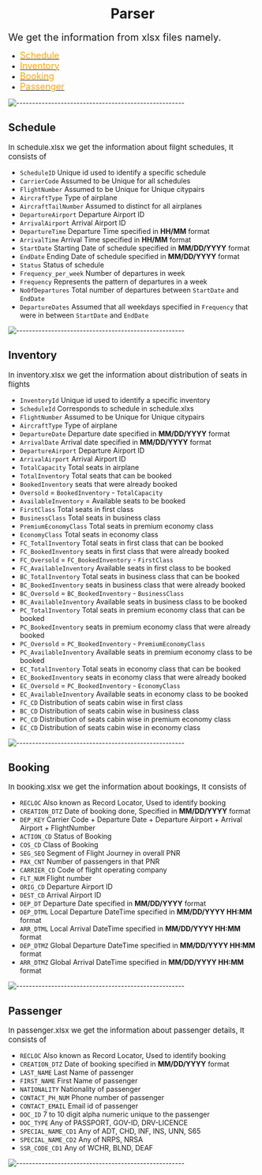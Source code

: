 <h1 align = "center"> Parser </h1>

<span style="font-size: 20px; "> We get the information from xlsx files namely.</span>

- [<span style="font-size: 18px; color: orange"> Schedule </span>]()
- [<span style="font-size: 18px; color: orange"> Inventory </span>]()
- [<span style="font-size: 18px; color: orange"> Booking </span>]()
- [<span style="font-size: 18px; color: orange"> Passenger </span>]()

![-----------------------------------------------------](https://raw.githubusercontent.com/andreasbm/readme/master/assets/lines/rainbow.png)

<h2 align = "left"> Schedule </h2>
<span style="font-size: 15px;"> In schedule.xlsx we get the information about filght schedules, It consists of</span> 

- `ScheduleID` Unique id used to identify a specific schedule
- `CarrierCode` Assumed to be Unique for all schedules
- `FlightNumber` Assumed to be Unique for Unique citypairs
- `AircraftType` Type of airplane
- `AircraftTailNumber` Assumed to distinct for all airplanes
- `DepartureAirport` Departure Airport ID
- `ArrivalAirport` Arrival Airport ID
- `DepartureTime` Departure Time specified in __HH/MM__ format
- `ArrivalTime` Arrival Time specified in __HH/MM__ format
- `StartDate` Starting Date of schedule specified in __MM/DD/YYYY__ format
- `EndDate` Ending Date of schedule specified in __MM/DD/YYYY__ format
- `Status` Status of schedule 
- `Frequency_per_week` Number of departures in week
- `Frequency` Represents the pattern of departures in a week
- `NoOfDepartures` Total number of departures between `StartDate` and `EndDate`
- `DepartureDates` Assumed that all weekdays specified in `Frequency` that were in between `StartDate` and `EndDate`

![-----------------------------------------------------](https://raw.githubusercontent.com/andreasbm/readme/master/assets/lines/rainbow.png)
<h2 align = "left"> Inventory </h2>
<span style="font-size: 15px;"> In inventory.xlsx we get the information about distribution of seats in flights</span> 

- `InventoryId` Unique id used to identify a specific inventory
- `ScheduleId` Corresponds to schedule in schedule.xlxs
- `FlightNumber` Assumed to be Unique for Unique citypairs
- `AircraftType` Type of airplane
- `DepartureDate` Departure date specified in __MM/DD/YYYY__ format
- `ArrivalDate` Arrival date specified in __MM/DD/YYYY__ format
- `DepartureAirport` Departure Airport ID
- `ArrivalAirport` Arrival Airport ID
- `TotalCapacity` Total seats in airplane
- `TotalInventory` Total seats that can be booked
- `BookedInventory` seats that were already booked
- `Oversold` = `BookedInventory` - `TotalCapacity`
- `AvailableInventory` = Available seats to be booked
- `FirstClass` Total seats in first class
- `BusinessClass` Total seats in business class
- `PremiumEconomyClass` Total seats in premium economy class 
- `EconomyClass` Total seats in economy class
- `FC_TotalInventory` Total seats in first class that can be booked
- `FC_BookedInventory` seats in first class that were already booked
- `FC_Oversold` = `FC_BookedInventory` - `FirstClass`
- `FC_AvailableInventory` Available seats in first class to be booked
- `BC_TotalInventory` Total seats in business class that can be booked
- `BC_BookedInventory` seats in business class that were already booked
- `BC_Oversold` = `BC_BookedInventory` - `BusinessClass`
- `BC_AvailableInventory` Available seats in business class to be booked
- `PC_TotalInventory` Total seats in premium economy class that can be booked
- `PC_BookedInventory` seats in premium economy class that were already booked
- `PC_Oversold` = `PC_BookedInventory` - `PremiumEconomyClass`
- `PC_AvailableInventory` Available seats in premium economy class to be booked
- `EC_TotalInventory` Total seats in economy class that can be booked
- `EC_BookedInventory` seats in economy class that were already booked
- `EC_Oversold` = `PC_BookedInventory` - `EconomyClass`
- `EC_AvailableInventory` Available seats in economy class to be booked
- `FC_CD` Distribution of seats cabin wise in first class
- `BC_CD` Distribution of seats cabin wise in business class
- `PC_CD` Distribution of seats cabin wise in premium economy class
- `EC_CD` Distribution of seats cabin wise in economy class

![-----------------------------------------------------](https://raw.githubusercontent.com/andreasbm/readme/master/assets/lines/rainbow.png)
<h2 align = "left"> Booking </h2>
<span style="font-size: 15px;"> In booking.xlsx we get the information about bookings, It consists of</span> 

- `RECLOC` Also known as Record Locator, Used to identify booking
- `CREATION_DTZ` Date of booking done, Specified in __MM/DD/YYYY__ format
- `DEP_KEY` Carrier Code + Departure Date + Departure Airport + Arrival Airport + FlightNumber
- `ACTION_CD` Status of Booking
- `COS_CD` Class of Booking
- `SEG_SEQ` Segment of Flight Journey in overall PNR
- `PAX_CNT` Number of passengers in that PNR
- `CARRIER_CD` Code of flight operating company
- `FLT_NUM` Flight number
- `ORIG_CD` Departure Airport ID
- `DEST_CD` Arrival Airport ID
- `DEP_DT` Departure Date specified in __MM/DD/YYYY__ format
- `DEP_DTML` Local Departure DateTime specified in __MM/DD/YYYY HH:MM__ format
- `ARR_DTML` Local Arrival DateTime specified in __MM/DD/YYYY HH:MM__ format 
- `DEP_DTMZ` Global Departure DateTime specified in __MM/DD/YYYY HH:MM__ format
- `ARR_DTMZ` Global Arrival DateTime specified in __MM/DD/YYYY HH:MM__ format

![-----------------------------------------------------](https://raw.githubusercontent.com/andreasbm/readme/master/assets/lines/rainbow.png)
<h2 align = "left"> Passenger </h2>
<span style="font-size: 15px;"> In passenger.xlsx we get the information about passenger details, It consists of</span> 

- `RECLOC` Also known as Record Locator, Used to identify booking
- `CREATION_DTZ` Date of booking specified in __MM/DD/YYYY__ format
- `LAST_NAME` Last Name of passenger
- `FIRST_NAME` First Name of passenger
- `NATIONALITY` Nationality of passenger
- `CONTACT_PH_NUM` Phone number of passenger
- `CONTACT_EMAIL` Email id of passenger
- `DOC_ID` 7 to 10 digit alpha numeric unique to the passenger
- `DOC_TYPE` Any of PASSPORT, GOV-ID, DRV-LICENCE
- `SPECIAL_NAME_CD1` Any of ADT, CHD, INF, INS, UNN, S65
- `SPECIAL_NAME_CD2` Any of NRPS, NRSA
- `SSR_CODE_CD1` Any of WCHR, BLND, DEAF

![-----------------------------------------------------](https://raw.githubusercontent.com/andreasbm/readme/master/assets/lines/rainbow.png)





